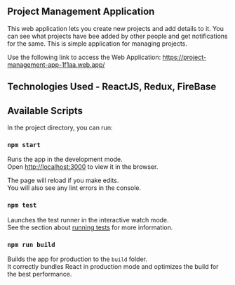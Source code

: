 ## Project Management Application
This web application lets you create new projects and add details to it. You can see what projects have bee added by other people and get notifications for the same. This is simple application for managing projects.

Use the following link to access the Web Application:
https://project-management-app-1f1aa.web.app/

## Technologies Used - ReactJS, Redux, FireBase


## Available Scripts

In the project directory, you can run:

### `npm start`

Runs the app in the development mode.<br />
Open [http://localhost:3000](http://localhost:3000) to view it in the browser.

The page will reload if you make edits.<br />
You will also see any lint errors in the console.

### `npm test`

Launches the test runner in the interactive watch mode.<br />
See the section about [running tests](https://facebook.github.io/create-react-app/docs/running-tests) for more information.

### `npm run build`

Builds the app for production to the `build` folder.<br />
It correctly bundles React in production mode and optimizes the build for the best performance.
